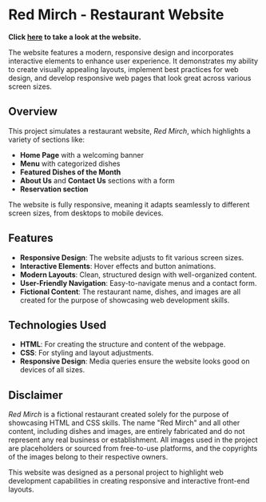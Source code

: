 # Red Mirch - Restaurant Website

**Click [here](https://prathamkathare.github.io/Restaurant-website/) to take a look at the website.**

The website features a modern, responsive design and incorporates interactive elements to enhance user experience. It demonstrates my ability to create visually appealing layouts, implement best practices for web design, and develop responsive web pages that look great across various screen sizes.

## Overview

This project simulates a restaurant website, *Red Mirch*, which highlights a variety of sections like:

- **Home Page** with a welcoming banner
- **Menu** with categorized dishes
- **Featured Dishes of the Month**
- **About Us** and **Contact Us** sections with a form
- **Reservation section**

The website is fully responsive, meaning it adapts seamlessly to different screen sizes, from desktops to mobile devices.

## Features

- **Responsive Design**: The website adjusts to fit various screen sizes.
- **Interactive Elements**: Hover effects and button animations.
- **Modern Layouts**: Clean, structured design with well-organized content.
- **User-Friendly Navigation**: Easy-to-navigate menus and a contact form.
- **Fictional Content**: The restaurant name, dishes, and images are all created for the purpose of showcasing web development skills.

## Technologies Used

- **HTML**: For creating the structure and content of the webpage.
- **CSS**: For styling and layout adjustments.
- **Responsive Design**: Media queries ensure the website looks good on devices of all sizes.

## Disclaimer

*Red Mirch* is a fictional restaurant created solely for the purpose of showcasing HTML and CSS skills. The name "Red Mirch" and all other content, including dishes and images, are entirely fabricated and do not represent any real business or establishment. All images used in the project are placeholders or sourced from free-to-use platforms, and the copyrights of the images belong to their respective owners.

This website was designed as a personal project to highlight web development capabilities in creating responsive and interactive front-end layouts.
